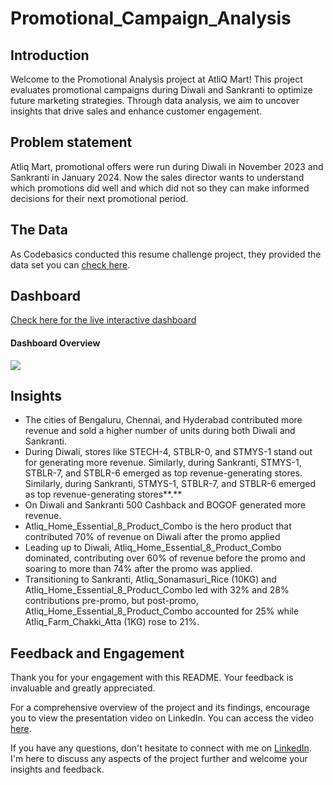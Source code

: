 # Promotional_Campaign_Analysis

## Introduction
Welcome to the Promotional Analysis project at AtliQ Mart! This project evaluates promotional campaigns during Diwali and Sankranti to optimize future marketing strategies. Through data analysis, we aim to uncover insights that drive sales and enhance customer engagement.

## Problem statement
Atliq Mart, promotional offers were run during Diwali in November 2023 and Sankranti in January 2024. Now the sales director wants to understand which promotions did well and which did not so they can make informed decisions for their next promotional period.

## The Data
As Codebasics conducted this resume challenge project, they provided the data set  you can [check here](https://codebasics.io/challenge/codebasics-resume-project-challenge/12).

## Dashboard
[Check here for the live interactive dashboard](https://app.powerbi.com/view?r=eyJrIjoiN2QyMmUyMGEtMDMwOC00M2MxLTk5Y2UtNDc3MjliNzNlZjgwIiwidCI6ImM2ZTU0OWIzLTVmNDUtNDAzMi1hYWU5LWQ0MjQ0ZGM1YjJjNCJ9&pageName=ReportSection7bd8857c02594ade067e)

#### Dashboard Overview
<img src="https://github.com/Sourav749/Promotional_Campaign_Analysis/blob/main/Dashboard%20Overview.gif">

## Insights

- The cities of Bengaluru, Chennai, and Hyderabad contributed more revenue and sold a higher number of units during both Diwali and Sankranti.
- During Diwali, stores like STECH-4, STBLR-0, and STMYS-1 stand out for generating more revenue. Similarly, during Sankranti, STMYS-1, STBLR-7, and STBLR-6 emerged as top revenue-generating stores. Similarly, during Sankranti, STMY﻿S-1, STBLR-7, and STBLR-6 emerged as top revenue-generating stores**.**
- On Diwali and Sankranti 500 Cashback and BOGOF generated more revenue.
- Atliq_Home_Essential_8_Product_Combo is the hero product that contributed 70% of revenue on Diwali after the promo applied
- Leading up to Diwali, Atliq_Home_Essential_8_Product_Combo dominated, contributing over 60% of revenue before the promo and soaring to more than 74% after the promo was applied.
- Transitioning to Sankranti, Atliq_Sonamasuri_Rice (10KG) and Atliq_Home_Essential_8_Product_Combo led with 32% and 28% contributions pre-promo, but post-promo, Atliq_Home_Essential_8_Product_Combo accounted for 25% while Atliq_Farm_Chakki_Atta (1KG) rose to 21%.

## Feedback and Engagement

Thank you for your engagement with this README. Your feedback is invaluable and greatly appreciated.

For a comprehensive overview of the project and its findings, encourage you to view the presentation video on LinkedIn. You can access the video [here](https://www.linkedin.com/posts/sourav-kumar-sahoo_codebasicsresumeprojectchallenge-crpc8-dataanalytics-activity-7170821501703729153-pXqu?utm_source=share&utm_medium=member_desktop).

If you have any questions, don't hesitate to connect with me on [LinkedIn](https://www.linkedin.com/in/sourav-kumar-sahoo/). I'm here to discuss any aspects of the project further and welcome your insights and feedback.
